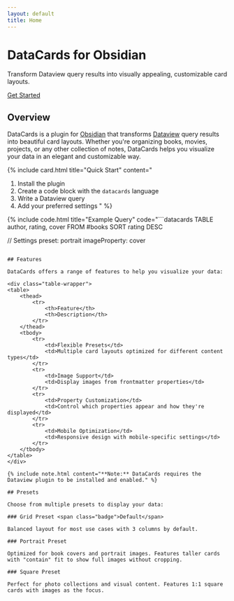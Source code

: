 ```yaml
---
layout: default
title: Home
---
```


# DataCards for Obsidian

Transform Dataview query results into visually appealing, customizable card layouts.

<a href="{{ '/getting-started' | relative_url }}" class="button">Get Started</a>

## Overview

DataCards is a plugin for [Obsidian](https://obsidian.md) that transforms [Dataview](https://github.com/blacksmithgu/obsidian-dataview) query results into beautiful card layouts. Whether you're organizing books, movies, projects, or any other collection of notes, DataCards helps you visualize your data in an elegant and customizable way.

{% include card.html title="Quick Start" content="
1. Install the plugin
2. Create a code block with the `datacards` language
3. Write a Dataview query
4. Add your preferred settings
" %}

{% include code.html title="Example Query" code="```datacards
TABLE author, rating, cover FROM #books
SORT rating DESC

// Settings
preset: portrait
imageProperty: cover
```" %}

## Features

DataCards offers a range of features to help you visualize your data:

<div class="table-wrapper">
<table>
    <thead>
        <tr>
            <th>Feature</th>
            <th>Description</th>
        </tr>
    </thead>
    <tbody>
        <tr>
            <td>Flexible Presets</td>
            <td>Multiple card layouts optimized for different content types</td>
        </tr>
        <tr>
            <td>Image Support</td>
            <td>Display images from frontmatter properties</td>
        </tr>
        <tr>
            <td>Property Customization</td>
            <td>Control which properties appear and how they're displayed</td>
        </tr>
        <tr>
            <td>Mobile Optimization</td>
            <td>Responsive design with mobile-specific settings</td>
        </tr>
    </tbody>
</table>
</div>

{% include note.html content="**Note:** DataCards requires the Dataview plugin to be installed and enabled." %}

## Presets

Choose from multiple presets to display your data:

### Grid Preset <span class="badge">Default</span>

Balanced layout for most use cases with 3 columns by default.

### Portrait Preset

Optimized for book covers and portrait images. Features taller cards with "contain" fit to show full images without cropping.

### Square Preset

Perfect for photo collections and visual content. Features 1:1 square cards with images as the focus.

